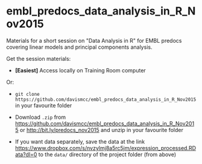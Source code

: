 # embl_predocs_data_analysis_in_R_Nov2015
Materials for a short session on "Data Analysis in R" for EMBL predocs covering linear models and principal components analysis.


Get the session materials:

* **[Easiest]** Access locally on Training Room computer

Or:

* `git clone https://github.com/davismcc/embl_predocs_data_analysis_in_R_Nov2015` in your favourite folder

* Download `.zip` from https://github.com/davismcc/embl_predocs_data_analysis_in_R_Nov2015
or http://bit.ly/predocs_nov2015 and unzip in your favourite folder

* If you want data separately, save the data at the link https://www.dropbox.com/s/nvzylmj8a5rc5jm/expression_processed.RData?dl=0
to the `data/` directory of the project folder (from above)



